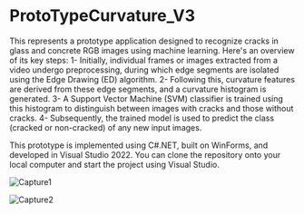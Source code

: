 # ProtoTypeCurvature_V3

This represents a prototype application designed to recognize cracks in glass and concrete RGB images using machine learning. Here's an overview of its key steps:
1-	Initially, individual frames or images extracted from a video undergo preprocessing, during which edge segments are isolated using the Edge Drawing (ED) algorithm.
2-	Following this, curvature features are derived from these edge segments, and a curvature histogram is generated.
3-	A Support Vector Machine (SVM) classifier is trained using this histogram to distinguish between images with cracks and those without cracks.
4-	Subsequently, the trained model is used to predict the class (cracked or non-cracked) of any new input images.

This prototype is implemented using C#.NET, built on WinForms, and developed in Visual Studio 2022. You can clone the repository onto your local computer and start the project using Visual Studio.

![Capture1](https://github.com/faxirabd/ProtoTypeCurvature/assets/115953037/8fafdc8b-21ba-48a3-a1fa-e4de9edd3fcb)


![Capture2](https://github.com/faxirabd/ProtoTypeCurvature/assets/115953037/9b9b5a85-9259-4af9-8c42-df23f1d2ae5e)
